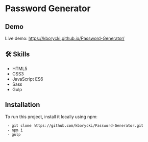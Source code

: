 # Password Generator

## Demo

Live demo: https://kborycki.github.io/Password-Generator/

## 🛠 Skills

- HTML5
- CSS3
- JavaScript ES6
- Sass
- Gulp

## Installation

To run this project, install it locally using npm:

```bash
 - git clone https://github.com/kborycki/Password-Generator.git
 - npm i
 - gulp
```
